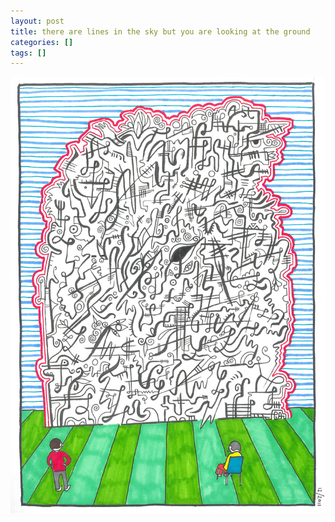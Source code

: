```yaml
---
layout: post
title: there are lines in the sky but you are looking at the ground
categories: []
tags: []
---
```


[![alt](/assets/img/blog/2011/lines-in-the-sky-1200w.jpg)](/assets/img/blog/2011/lines-in-the-sky-1200w.jpg)
